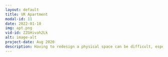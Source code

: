 ```yaml
---
layout: default
title: VR Apartment
modal-id: 11
date: 2022-01-10
img: apt.png
vid-id: ZZGHivah2Lk
alt: image-alt
project-date: Aug 2020
description: Having to redesign a physical space can be difficult, especially if you're not able to be physically present. That's the situation I found myself in before making this project. My old house was getting a redesign, and I wanted to get a sense of the new space before we hire contractors to do it. I asked my dad to send me the blueprint, and I made this prototype so we can share screen and walk through it together before deciding on the final design. 
---
```


